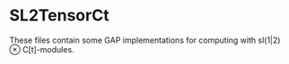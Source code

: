 # SL2TensorCt

These files contain some GAP implementations for computing with sl(1|2) ⊗ C[t]-modules. 

